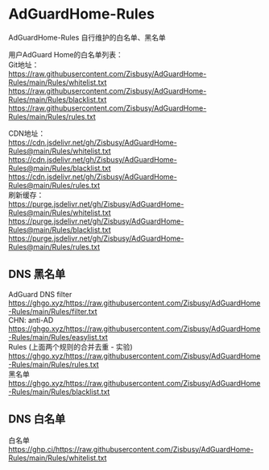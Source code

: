 # AdGuardHome-Rules
AdGuardHome-Rules 自行维护的白名单、黑名单

用户AdGuard Home的白名单列表：    
Git地址：    
https://raw.githubusercontent.com/Zisbusy/AdGuardHome-Rules/main/Rules/whitelist.txt    
https://raw.githubusercontent.com/Zisbusy/AdGuardHome-Rules/main/Rules/blacklist.txt    
https://raw.githubusercontent.com/Zisbusy/AdGuardHome-Rules/main/Rules/rules.txt    

CDN地址：    
https://cdn.jsdelivr.net/gh/Zisbusy/AdGuardHome-Rules@main/Rules/whitelist.txt    
https://cdn.jsdelivr.net/gh/Zisbusy/AdGuardHome-Rules@main/Rules/blacklist.txt    
https://cdn.jsdelivr.net/gh/Zisbusy/AdGuardHome-Rules@main/Rules/rules.txt    
刷新缓存：    
https://purge.jsdelivr.net/gh/Zisbusy/AdGuardHome-Rules@main/Rules/whitelist.txt    
https://purge.jsdelivr.net/gh/Zisbusy/AdGuardHome-Rules@main/Rules/blacklist.txt    
https://purge.jsdelivr.net/gh/Zisbusy/AdGuardHome-Rules@main/Rules/rules.txt    

## DNS 黑名单
AdGuard DNS filter    
https://ghgo.xyz/https://raw.githubusercontent.com/Zisbusy/AdGuardHome-Rules/main/Rules/filter.txt    
CHN: anti-AD    
https://ghgo.xyz/https://raw.githubusercontent.com/Zisbusy/AdGuardHome-Rules/main/Rules/easylist.txt    
Rules (上面两个规则的合并去重 - 实验)    
https://ghgo.xyz/https://raw.githubusercontent.com/Zisbusy/AdGuardHome-Rules/main/Rules/rules.txt    
黑名单    
https://ghgo.xyz/https://raw.githubusercontent.com/Zisbusy/AdGuardHome-Rules/main/Rules/blacklist.txt    

## DNS 白名单
白名单    
https://ghp.ci/https://raw.githubusercontent.com/Zisbusy/AdGuardHome-Rules/main/Rules/whitelist.txt    
